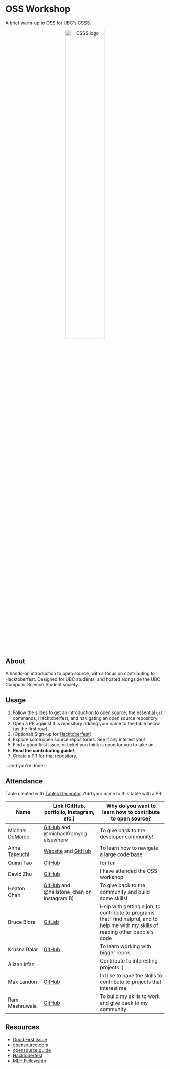 # OSS Workshop

A brief warm-up to OSS for UBC's CSSS.

<p align="center">
    <img src="images/csss.png" alt="CSSS logo" width="50%" />
</p>

## About

A hands-on introduction to open source, with a focus on contributing to Hacktoberfest. Designed for UBC students, and hosted alongside the UBC Computer Science Student society.

## Usage

1. Follow the slides to get an introduction to open source, the essential `git` commands, Hacktoberfest, and navigating an open source repository.
2. Open a PR against this repository adding your name to the table below (as the first row).
3. (Optional) Sign-up for [Hacktoberfest](https://hacktoberfest.com)!
4. Explore some open source repositories. See if any interest you!
5. Find a good first issue, or ticket you think is good for you to take on.
6. **Read the contributing guide!**
7. Create a PR for that repository.

...and you're done!

## Attendance

Table created with [Tables Generator](https://www.tablesgenerator.com/markdown_tables). Add your name to this table with a PR!

| Name             | Link (GitHub, portfolio, Instagram, etc.)                                        | Why do you want to learn how to contribute to open source?                                                                           |
| ---------------- | -------------------------------------------------------------------------------- | ------------------------------------------------------------------------------------------------------------------------------------ |
| Michael DeMarco  | [GitHub](https://github.com/michaelfromyeg) and @michaelfromyeg elsewhere        | To give back to the developer community!                                                                                             |
| Anna Takeuchi    | [Website](https://annatakeuchi.dev) and [GitHub](https://github.com/annatake)    | To learn how to navigate a large code base                                                                                           |
| Quinn Tao        | [GitHub](https://github.com/t-quinn-t/oss-workshop)                              | for fun                                                                                                                              |
| David Zhu        | [GitHub](https://github.com/DavidZhu1388)                                        | I have attended the OSS workshop                                                                                                     |
| Heaton Chan      | [GitHub](https://github.com/codingonapotato) and @hellstone_chan on Instagram B) | To give back to the community and build some skills!                                                                                 |
| Bruce Blore      | [GitLab](https://gitlab.com/0100001001000010)                                    | Help with getting a job, to contribute to programs that I find helpful, and to help me with my skills of reading other people's code |
| Krusna Balar     | [GitHub](https://github.com/krusnabalar)                                         | To learn working with bigger repos                                                                                                   |
| Alizah Irfan     |                                                                                  | Contribute to interesting projects :)                                                                                                |
| Max Landon       | [GitHub](https://github.com/Yotter)                                              | I'd like to have the skills to contribute to projects that interest me                                                               |
| Ram Mashruwala   | [GitHub](https://github.com/ram-mashruwala)                                      | To build my skills to work and give back to my community                                                                                |

## Resources

- [Good First Issue](https://goodfirstissues.com)
- [opensource.com](https://opensource.com)
- [opensource.guide](https://opensource.guide/how-to-contribute)
- [Hacktoberfest](https://hacktoberfest.com)
- [MLH Fellowship](https://fellowship.mlh.io)
